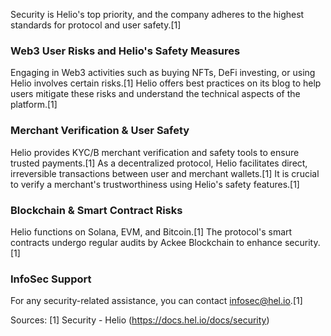 Security is Helio's top priority, and the company adheres to the highest standards for protocol and user safety.[1]

### Web3 User Risks and Helio's Safety Measures

Engaging in Web3 activities such as buying NFTs, DeFi investing, or using Helio involves certain risks.[1] Helio offers best practices on its blog to help users mitigate these risks and understand the technical aspects of the platform.[1]

### Merchant Verification & User Safety

Helio provides KYC/B merchant verification and safety tools to ensure trusted payments.[1] As a decentralized protocol, Helio facilitates direct, irreversible transactions between user and merchant wallets.[1] It is crucial to verify a merchant's trustworthiness using Helio's safety features.[1]

### Blockchain & Smart Contract Risks

Helio functions on Solana, EVM, and Bitcoin.[1] The protocol's smart contracts undergo regular audits by Ackee Blockchain to enhance security.[1]

### InfoSec Support

For any security-related assistance, you can contact infosec@hel.io.[1]

Sources:
[1] Security - Helio (https://docs.hel.io/docs/security)